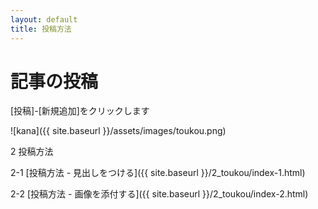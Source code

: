 ```yaml
---
layout: default
title: 投稿方法 
---
```


# 記事の投稿

[投稿]-[新規追加]をクリックします

![kana]({{ site.baseurl }}/assets/images/toukou.png)

2 投稿方法

2-1 [投稿方法 - 見出しをつける]({{ site.baseurl }}/2_toukou/index-1.html)

2-2 [投稿方法 - 画像を添付する]({{ site.baseurl }}/2_toukou/index-2.html)